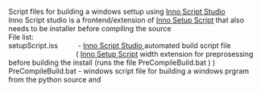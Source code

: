 Script files for building a windows settup using [Inno Script Studio ](https://www.kymoto.org/products/inno-script-studio) <br>
Inno Script studio is a frontend/extension of [Inno Setup Script](https://jrsoftware.org/isinfo.php) that also needs to be installer before compiling the source
<br>
File list: <br>
setupScript.iss &emsp;&emsp;&nbsp;&nbsp;-  [Inno Script Studio ](https://www.kymoto.org/products/inno-script-studio) automated build script file<br>
&emsp;&emsp;&emsp;&emsp;&emsp;&emsp;&emsp;&emsp;&emsp;&nbsp; ( [Inno Setup Script](https://jrsoftware.org/isinfo.php) width extension for preprosessing before building the install  (runs the file PreCompileBuild.bat ) )  <br>
PreCompileBuild.bat   - windows script file for building a windows prgram from the python source and <br>

